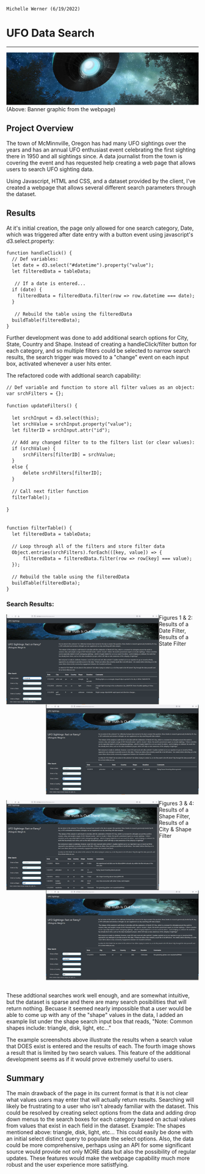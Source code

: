 
                                                                                           Michelle Werner (6/19/2022)
# UFO Data Search
---

<!--![alt](resources/___.png)-->
<img src="https://github.com/miwermi/ufos/blob/main/static/images/banner.png" alt ="graphic: UFOs">
(Above: Banner graphic from the webpage)

## Project Overview

The town of McMinnville, Oregon has had many UFO sightings over the years and has an annual UFO enthusiast event celebrating the first sighting there in 1950 and all sightings since.  A data journalist from the town is covering the event and has requested help creating a web page that allows users to search UFO sighting data.

Using Javascript, HTML and CSS, and a dataset provided by the client, I've created a webpage that allows several different search parameters through the dataset.

## Results


At it's initial creation, the page only allowed for one search category, Date, which was triggered after date entry with a button event using javascript's d3.select.property: 

    function handleClick() {
      // Def variables:
      let date = d3.select("#datetime").property("value");
      let filteredData = tableData;

       // If a date is entered...
      if (date) {
        filteredData = filteredData.filter(row => row.datetime === date);
      }

       // Rebuild the table using the filteredData
      buildTable(filteredData);
    }
  

Further development was done to add additional search options for City, State, Country and Shape. Instead of creating a handleClick/filter button for each category,  and so multiple filters could be selected to narrow search results, the search trigger was moved to a "change" event on each input box, activated whenever a user hits enter.  

The refactored code with addtional search capability:

    // Def variable and function to store all filter values as an object:
    var srchFilters = {};

    function updateFilters() {

      let srchInput = d3.select(this);
      let srchValue = srchInput.property("value");
      let filterID = srchInput.attr("id");

      // Add any changed filter to to the filters list (or clear values):
      if (srchValue) {
          srchFilters[filterID] = srchValue;
      }
      else {
          delete srchFilters[filterID];
      }

      // Call next fitler function
      filterTable();

    }
  

    function filterTable() {
      let filteredData = tableData;

      // Loop through all of the filters and store filter data
      Object.entries(srchFilters).forEach(([key, value]) => {
          filteredData = filteredData.filter(row => row[key] === value);
      });  

      // Rebuild the table using the filteredData
      buildTable(filteredData);
    }
    
### Search Results:

<img src="https://github.com/miwermi/ufos/blob/main/static/images/datefilter.png" align="left" width="400" height="236" alt ="screenshot: Date Filter">  <img src="https://github.com/miwermi/ufos/blob/main/static/images/statefilter.png" align="right" width="400" height="236" alt ="screenshot: State Filter">

Figures 1 & 2: Results of a Date Filter,  Results of a State Filter

<br clear="all" />
    
<img src="https://github.com/miwermi/ufos/blob/main/static/images/shapefilter.png" align="left" width="400" height="236" alt ="screenshot: Shape Filter"><img src="https://github.com/miwermi/ufos/blob/main/static/images/city+shapefilter.png" align="right" width="400" height="236" alt ="screenshot: City & Shape">

Figures 3 & 4: Results of a Shape Filter, Results of a City & Shape Filter

<br clear="all" />   
<br clear="all" /> 

These addtional searches work well enough, and are somewhat intuitive, but the dataset is sparse and there are many search posibilities that will return nothing. Becuase it seemed nearly impossible that a user would be able to come up with any of the "shape" values in the data, I added an example list under the shape search input box that reads, "Note: Common shapes include: triangle, disk, light, etc..."

The example screenshots above illustrate the results when a search value that DOES exist is entered and the results of each.  The fourth image shows a result that is limited by two search values.  This feature of the additional development seems as if it would prove extremely useful to users.


## Summary

The main drawback of the page in its current format is that it is not clear what values users may enter that will actually return results. Searching will likely be frustrating to a user who isn't already familiar with the dataset. This could be resolved by creating select options from the data and adding drop down menus to the search boxes for each category based on actual values from values that exist in each field in the dataset.  Example: The shapes mentioned above: triangle, disk, light, etc...  This could easily be done with an initial select distinct query to populate the select options.
Also, the data could be more comprehensive, perhaps using an API for some significant source would provide not only MORE data but also the possibility of regular updates. These features would make the webpage capability much more robust and the user experience more satistfying.
